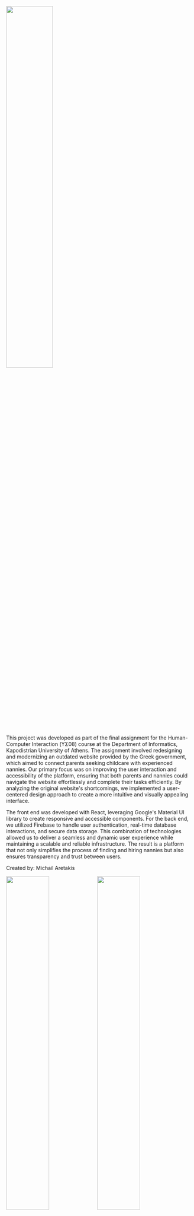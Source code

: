 <img src="https://github.com/user-attachments/assets/81711e4f-2966-479a-91b8-2a18dbb911c0" width="50%">

This project was developed as part of the final assignment for the Human-Computer Interaction (ΥΣ08) course at the Department of Informatics, Kapodistrian University of Athens. The assignment involved redesigning and modernizing an outdated website provided by the Greek government, which aimed to connect parents seeking childcare with experienced nannies. Our primary focus was on improving the user interaction and accessibility of the platform, ensuring that both parents and nannies could navigate the website effortlessly and complete their tasks efficiently. By analyzing the original website's shortcomings, we implemented a user-centered design approach to create a more intuitive and visually appealing interface.

The front end was developed with React, leveraging Google's Material UI library to create responsive and accessible components. For the back end, we utilized Firebase to handle user authentication, real-time database interactions, and secure data storage. This combination of technologies allowed us to deliver a seamless and dynamic user experience while maintaining a scalable and reliable infrastructure. The result is a platform that not only simplifies the process of finding and hiring nannies but also ensures transparency and trust between users.

Created by: Michail Aretakis

<img src="https://github.com/user-attachments/assets/0c911a86-2e33-4a16-a8ef-04d217ce37c2" width="48%">
<img src="https://github.com/user-attachments/assets/de2d39c1-b0ee-4aa4-b043-b85117f4b801" width="48%">

<img src="https://github.com/user-attachments/assets/d0114c0b-925c-4ca0-88e6-09aa5869de37" width="48%">
<img src="https://github.com/user-attachments/assets/fb901c1d-89eb-4bdc-96e2-375172967ae4" width="48%">
